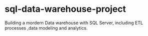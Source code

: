 # sql-data-warehouse-project
Building a mordern Data warehouse  with SQL Server, including ETL processes ,data modeling and analytics.

